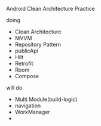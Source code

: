 Android Clean Architecture Practice  
  
doing  
  - Clean Architecture  
  - MVVM  
  - Repository Pattern  
  - publicApi  
  - Hilt  
  - Retrofit  
  - Room  
  - Compose  
  
will do  
  - Multi Module(build-logic)  
  - navigation  
  - WorkManager  
  - 
